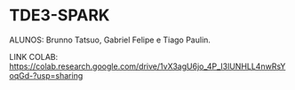# TDE3-SPARK
ALUNOS: Brunno Tatsuo, Gabriel Felipe e Tiago Paulin.

LINK COLAB: https://colab.research.google.com/drive/1vX3agU6jo_4P_I3lUNHLL4nwRsYoqGd-?usp=sharing
